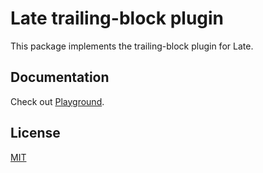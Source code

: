 # Late trailing-block plugin

This package implements the trailing-block plugin for Late.

## Documentation

Check out
[Playground](https://sewellstephens.github.io/late/docs/playground).

## License

[MIT](../../LICENSE)

